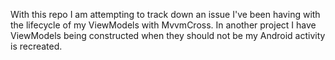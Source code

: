 With this repo I am attempting to track down an issue I've been having with the lifecycle of my ViewModels with MvvmCross. In another project I have ViewModels being constructed when they should not be my Android activity is recreated.